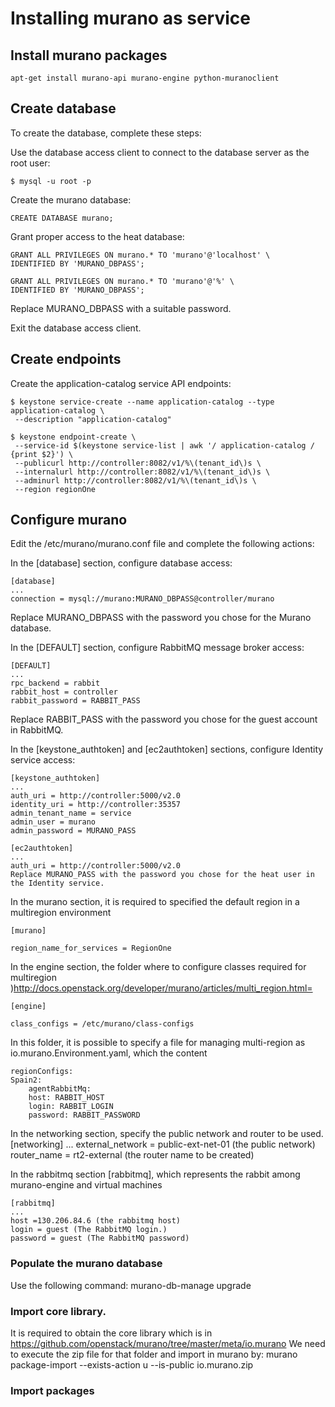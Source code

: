 # Installing murano as service
## Install murano packages

    apt-get install murano-api murano-engine python-muranoclient

## Create database

To create the database, complete these steps:

Use the database access client to connect to the database server as the root user:

    $ mysql -u root -p

Create the murano database:

    CREATE DATABASE murano;

Grant proper access to the heat database:

    GRANT ALL PRIVILEGES ON murano.* TO 'murano'@'localhost' \
    IDENTIFIED BY 'MURANO_DBPASS';

    GRANT ALL PRIVILEGES ON murano.* TO 'murano'@'%' \
    IDENTIFIED BY 'MURANO_DBPASS';

Replace MURANO_DBPASS with a suitable password.

Exit the database access client.

## Create endpoints

Create the application-catalog service API endpoints:

    $ keystone service-create --name application-catalog --type application-catalog \
     --description "application-catalog"

    $ keystone endpoint-create \
     --service-id $(keystone service-list | awk '/ application-catalog / {print $2}') \
     --publicurl http://controller:8082/v1/%\(tenant_id\)s \
     --internalurl http://controller:8082/v1/%\(tenant_id\)s \
     --adminurl http://controller:8082/v1/%\(tenant_id\)s \
     --region regionOne

## Configure murano
Edit the /etc/murano/murano.conf file and complete the following actions:

In the [database] section, configure database access:

    [database]
    ...
    connection = mysql://murano:MURANO_DBPASS@controller/murano

Replace MURANO_DBPASS with the password you chose for the Murano database.

In the [DEFAULT] section, configure RabbitMQ message broker access:

    [DEFAULT]
    ...
    rpc_backend = rabbit
    rabbit_host = controller
    rabbit_password = RABBIT_PASS

Replace RABBIT_PASS with the password you chose for the guest account in RabbitMQ.

In the [keystone_authtoken] and [ec2authtoken] sections, configure Identity service access:

    [keystone_authtoken]
    ...
    auth_uri = http://controller:5000/v2.0
    identity_uri = http://controller:35357
    admin_tenant_name = service
    admin_user = murano
    admin_password = MURANO_PASS

    [ec2authtoken]
    ...
    auth_uri = http://controller:5000/v2.0
    Replace MURANO_PASS with the password you chose for the heat user in the Identity service.

In the murano section, it is required to specified the default region in a multiregion environment

    [murano]

    region_name_for_services = RegionOne

In the engine section, the folder where to configure classes required for multiregion )http://docs.openstack.org/developer/murano/articles/multi_region.html=

    [engine]

    class_configs = /etc/murano/class-configs

In this folder, it is possible to specify a file for managing multi-region as io.murano.Environment.yaml, which the content

    regionConfigs:
    Spain2:
        agentRabbitMq:
        host: RABBIT_HOST
        login: RABBIT_LOGIN
        password: RABBIT_PASSWORD


In the networking section, specify the public network and router to be used.
    [networking]
    ...
    external_network = public-ext-net-01 (the public network)
    router_name = rt2-external (the router name to be created)

In the rabbitmq section [rabbitmq], which represents the rabbit among murano-engine and virtual machines

    [rabbitmq]
    ...
    host =130.206.84.6 (the rabbitmq host)
    login = guest (The RabbitMQ login.)
    password = guest (The RabbitMQ password)

### Populate the murano database

Use the following command:
    murano-db-manage upgrade

### Import core library.
It is required to obtain the core library which is in https://github.com/openstack/murano/tree/master/meta/io.murano
We need to execute the zip file for that folder and import in murano by:
    murano package-import --exists-action u  --is-public io.murano.zip

### Import packages


